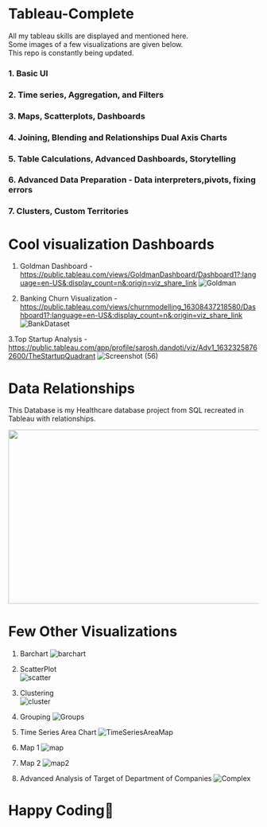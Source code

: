 # Tableau-Complete
All my tableau skills are displayed and mentioned here.  
Some images of a few visualizations are given below.  
This repo is constantly being updated.

### 1. Basic UI
### 2. Time series, Aggregation, and Filters
### 3. Maps, Scatterplots, Dashboards
### 4. Joining, Blending and Relationships Dual Axis Charts
### 5. Table Calculations, Advanced Dashboards, Storytelling
### 6. Advanced Data Preparation - Data interpreters,pivots, fixing errors
### 7. Clusters, Custom Territories

# Cool visualization Dashboards

1. Goldman Dashboard - https://public.tableau.com/views/GoldmanDashboard/Dashboard1?:language=en-US&:display_count=n&:origin=viz_share_link
![Goldman](https://user-images.githubusercontent.com/75985765/134329337-1fb5cf03-3694-4aff-83fa-df07ba243d51.png)


2. Banking Churn Visualization - https://public.tableau.com/views/churnmodelling_16308437218580/Dashboard1?:language=en-US&:display_count=n&:origin=viz_share_link
![BankDataset](https://user-images.githubusercontent.com/75985765/134329349-a28c8a7a-0a9d-4b8a-809d-2d28838ca0cd.png)

3.Top Startup Analysis - https://public.tableau.com/app/profile/sarosh.dandoti/viz/Adv1_16323258762600/TheStartupQuadrant
![Screenshot (56)](https://user-images.githubusercontent.com/75985765/134608217-c7b47b83-a3d1-4ad8-bdab-6641be7078d2.png)


# Data Relationships
This Database is my Healthcare database project from SQL recreated in Tableau with relationships.

<img src="https://user-images.githubusercontent.com/75985765/136703047-6316235c-9e7f-4845-bf30-d5f4165b1992.png" width="600" height="350">


# Few Other Visualizations

1. Barchart
![barchart](https://user-images.githubusercontent.com/75985765/134331940-88a818bd-ee28-41fa-adb8-1a36f3311234.png)

2. ScatterPlot  
![scatter](https://user-images.githubusercontent.com/75985765/134331981-b5418b80-551c-4af7-a841-5d0493320398.png)

3. Clustering  
![cluster](https://user-images.githubusercontent.com/75985765/134332044-0afe466c-e3c1-461a-ac3d-6de2c5649f8a.png)  
 
4. Grouping
![Groups](https://user-images.githubusercontent.com/75985765/134332079-80c1cac0-f97d-457f-b0ea-b02229e9eeac.png)

5. Time Series Area Chart
![TimeSeriesAreaMap](https://user-images.githubusercontent.com/75985765/134332135-5e46e379-1530-43db-bf1d-79d9ae704718.png)

6. Map 1
![map](https://user-images.githubusercontent.com/75985765/134332196-b15b8f98-1308-4823-92ac-b266a390ca81.png)

7. Map 2 
![map2](https://user-images.githubusercontent.com/75985765/134332225-d2bd4b17-a908-47a1-a7d2-14aa3aaf7f32.png)

8. Advanced Analysis of Target of Department of Companies
![Complex](https://user-images.githubusercontent.com/75985765/134332328-d5c7ab3d-6742-4f86-b989-29c77845e290.png)


# Happy Coding🙂
